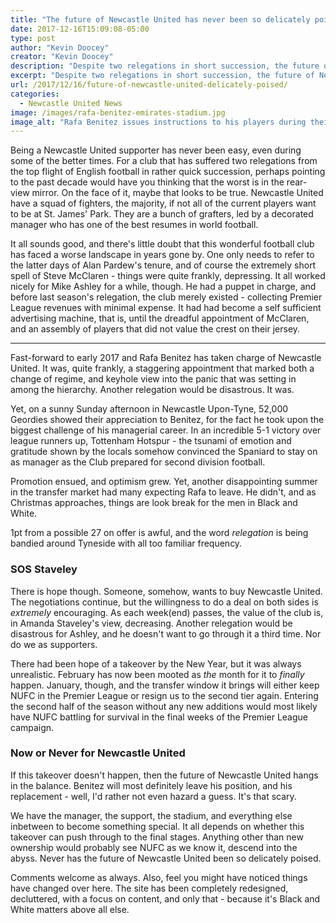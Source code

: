 ```yaml
---
title: "The future of Newcastle United has never been so delicately poised"
date: 2017-12-16T15:09:08-05:00
type: post
author: "Kevin Doocey"
creator: "Kevin Doocey"
description: "Despite two relegations in short succession, the future of Newcastle United has never been so delicately poised amid takeover talk & Rafa Benitez's future."
excerpt: "Despite two relegations in short succession, the future of Newcastle United has never been so delicately poised amid takeover talk & Rafa Benitez's future."
url: /2017/12/16/future-of-newcastle-united-delicately-poised/
categories:
  - Newcastle United News
image: /images/rafa-benitez-emirates-stadium.jpg
image_alt: "Rafa Benitez issues instructions to his players during their Premier League clash with Arsenal in the Emirates Stadium."
---
```


Being a Newcastle United supporter has never been easy, even during some of the better times. For a club that has suffered two relegations from the top flight of English football in rather quick succession, perhaps pointing to the past decade would have you thinking that the worst is in the rear-view mirror. On the face of it, maybe that looks to be true. Newcastle United have a squad of fighters, the majority, if not all of the current players want to be at St. James' Park. They are a bunch of grafters, led by a decorated manager who has one of the best resumes in world football.

It all sounds good, and there's little doubt that this wonderful football club has faced a worse landscape in years gone by. One only needs to refer to the latter days of Alan Pardew's tenure, and of course the extremely short spell of Steve McClaren - things were quite frankly, depressing. It all worked nicely for Mike Ashley for a while, though. He had a puppet in charge, and before last season's relegation, the club merely existed - collecting Premier League revenues with minimal expense. It had had become a self sufficient advertising machine, that is, until the dreadful appointment of McClaren, and an assembly of players that did not value the crest on their jersey.

* * *

Fast-forward to early 2017 and Rafa Benitez has taken charge of Newcastle United. It was, quite frankly, a staggering appointment that marked both a change of regime, and keyhole view into the panic that was setting in among the hierarchy. Another relegation would be disastrous. It was.

Yet, on a sunny Sunday afternoon in Newcastle Upon-Tyne, 52,000 Geordies showed their appreciation to Benitez, for the fact he took upon the biggest challenge of his managerial career. In an incredible 5-1 victory over league runners up, Tottenham Hotspur - the tsunami of emotion and gratitude shown by the locals somehow convinced the Spaniard to stay on as manager as the Club prepared for second division football.

Promotion ensued, and optimism grew. Yet, another disappointing summer in the transfer market had many expecting Rafa to leave. He didn't, and as Christmas approaches, things are look break for the men in Black and White.

1pt from a possible 27 on offer is awful, and the word _relegation_ is being bandied around Tyneside with all too familiar frequency.

### SOS Staveley

There is hope though. Someone, somehow, wants to buy Newcastle United. The negotiations continue, but the willingness to do a deal on both sides is _extremely_ encouraging. As each week(end) passes, the value of the club is, in Amanda Staveley's view, decreasing. Another relegation would be disastrous for Ashley, and he doesn't want to go through it a third time. Nor do we as supporters.

There had been hope of a takeover by the New Year, but it was always unrealistic. February has now been mooted as _the_ month for it to _finally_ happen. January, though, and the transfer window it brings will either keep NUFC in the Premier League or resign us to the second tier again. Entering the second half of the season without any new additions would most likely have NUFC battling for survival in the final weeks of the Premier League campaign.

### Now or Never for Newcastle United

If this takeover doesn't happen, then the future of Newcastle United hangs in the balance. Benitez will most definitely leave his position, and his replacement - well, I'd rather not even hazard a guess. It's that scary.

We have the manager, the support, the stadium, and everything else inbetween to become something special. It all depends on whether this takeover can push through to the final stages. Anything other than new ownership would probably see NUFC as we know it, descend into the abyss. Never has the future of Newcastle United been so delicately poised.

Comments welcome as always. Also, feel you might have noticed things have changed over here. The site has been completely redesigned, decluttered, with a focus on content, and only that - because it's Black and White matters above all else.
